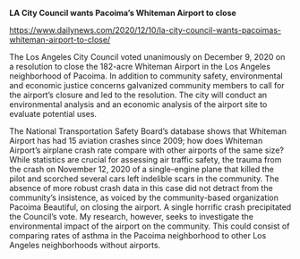 **LA City Council wants Pacoima’s Whiteman Airport to close**

https://www.dailynews.com/2020/12/10/la-city-council-wants-pacoimas-whiteman-airport-to-close/

The Los Angeles City Council voted unanimously on December 9, 2020 on a resolution to close the 182-acre Whiteman Airport in the Los Angeles neighborhood of Pacoima. In addition to community safety, environmental and economic justice concerns galvanized community members to call for the airport’s closure and led to the resolution. The city will conduct an environmental analysis and an economic analysis of the airport site to evaluate potential uses.

The National Transportation Safety Board’s database shows that Whiteman Airport has had 15 aviation crashes since 2009; how does Whiteman Airport’s airplane crash rate compare with other airports of the same size? While statistics are crucial for assessing air traffic safety, the trauma from the crash on November 12, 2020 of a single-engine plane that killed the pilot and scorched several cars left indelible scars in the community. The absence of more robust crash data in this case did not detract from the community’s insistence, as voiced by the community-based organization Pacoima Beautiful, on closing the airport. A single horrific crash precipitated the Council’s vote. My research, however, seeks to investigate the environmental impact of the airport on the community. This could consist of comparing rates of asthma in the Pacoima neighborhood to other Los Angeles neighborhoods without airports.

